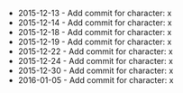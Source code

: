 - 2015-12-13 - Add commit for character: x
- 2015-12-14 - Add commit for character: x
- 2015-12-18 - Add commit for character: x
- 2015-12-19 - Add commit for character: x
- 2015-12-22 - Add commit for character: x
- 2015-12-24 - Add commit for character: x
- 2015-12-30 - Add commit for character: x
- 2016-01-05 - Add commit for character: x
